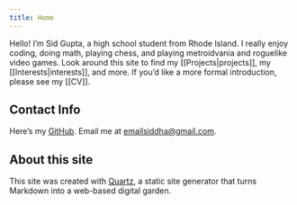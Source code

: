 ```yaml
---
title: Home
--- 
```

Hello! I’m Sid Gupta, a high school student from Rhode Island. I really enjoy coding, doing math, playing chess, and playing metroidvania and roguelike video games. Look around this site to find my [[Projects|projects]], my [[Interests|interests]], and more. If you’d like a more formal introduction, please see my [[CV]].
## Contact Info
Here’s my [GitHub](https://github.com/Windshield-Viper). Email me at [emailsiddha@gmail.com](mailto:emailsiddha@gmail.com). 
## About this site
This site was created with [Quartz](https://quartz.jzhao.xyz/), a static site generator that turns Markdown into a web-based digital garden.